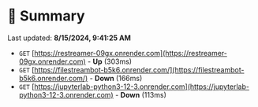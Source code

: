 # 📖 Summary
Last updated: **8/15/2024, 9:41:25 AM**

- `GET` [https://restreamer-09gx.onrender.com](https://restreamer-09gx.onrender.com) - **Up** (303ms)
- `GET` [https://filestreambot-b5k6.onrender.com/](https://filestreambot-b5k6.onrender.com/) - **Down** (166ms)
- `GET` [https://jupyterlab-python3-12-3.onrender.com](https://jupyterlab-python3-12-3.onrender.com) - **Down** (113ms)
